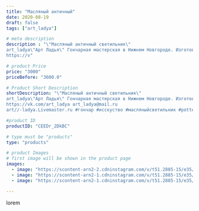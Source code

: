 ```yaml
---
title: "Масляный античный"
date: 2020-08-19
draft: false
tags: ["art_ladya"]

# meta description
description : "\"Масляный античный светильник\"
art_ladya\"Арт Ладья\" Гончарная мастерская в Нижнем Новгороде. Изготовление керамики и мастер//-классы по обучению. 
https://v"

# product Price
price: "3000"
priceBefore: "3600.0"

# Product Short Description
shortDescription: "\"Масляный античный светильник\"
art_ladya\"Арт Ладья\" Гончарная мастерская в Нижнем Новгороде. Изготовление керамики и мастер//-классы по обучению. 
https://vk.com/art_ladya art_ladya@mail.ru 
art//-ladya.Livemaster.ru #гончар #исскуство #масляныйсветильник #potter #керамикадляинтерьера #керамикаручнаяработа #масляныйподсвечник #керамиканазаказ #handmade #свеча #керамика #candlestick #эксклюзивнаякерамика #painter #dishes #decor #ceramicar #nntoday #claygoods #светильник #ceramic #design #magic #античность #ceramicart #antiquity #подсвечник #clay #авторскаякерамика #маслянаялампа"

#product ID
productID: "CEEDr_2DkBC"

# type must be "products"
type: "products"

# product Images
# first image will be shown in the product page
images:
  - image: "https://scontent-arn2-2.cdninstagram.com/v/t51.2885-15/e35/117757808_773636990068661_3810275539175483052_n.jpg?se=8&tp=1&_nc_ht=scontent-arn2-2.cdninstagram.com&_nc_cat=105&_nc_ohc=ZE8LiGBR6GQAX8VX7Nu&ccb=7-4&oh=0f728a750bdfd8ad48c0dc91234162b3&oe=6082901E&_nc_sid=83d603&ig_cache_key=MjM3OTA0MjcxNzE1NTkxMDkzOQ%3D%3D.2-ccb7-4"
  - image: "https://scontent-arn2-1.cdninstagram.com/v/t51.2885-15/e35/117604408_1043298832790644_1609132246139995547_n.jpg?se=8&tp=1&_nc_ht=scontent-arn2-1.cdninstagram.com&_nc_cat=104&_nc_ohc=DZYZkCiyr7oAX_Hy9vV&ccb=7-4&oh=dd0ef509d50cbeb62049b70d50d6e139&oe=6082EA4E&_nc_sid=83d603&ig_cache_key=MjM3OTA0MjcxNzE2NDEzODkzNg%3D%3D.2-ccb7-4"
  - image: "https://scontent-arn2-1.cdninstagram.com/v/t51.2885-15/e35/117676948_326513565065829_9031957580906024650_n.jpg?se=8&tp=1&_nc_ht=scontent-arn2-1.cdninstagram.com&_nc_cat=109&_nc_ohc=ofc-s9g2ZfUAX8Y3YoV&ccb=7-4&oh=b9a07d9f3244646de662b2b23815c712&oe=6083A1EB&_nc_sid=83d603&ig_cache_key=MjM3OTA0MjcxNzE4MTAwMDM0Mw%3D%3D.2-ccb7-4"

---
```

lorem
